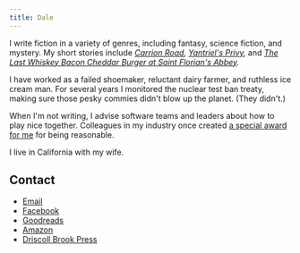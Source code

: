 ```yaml
---
title: Dale
---
```


I write fiction in a variety of genres,
including fantasy, science fiction, and mystery.
My short stories include
*[Carrion Road](http://driscollbrookpress.com/title/carrion-road/),*
*[Yantriel's Privy](http://driscollbrookpress.com/title/yantriels-privy/),*
and
*[The Last Whiskey Bacon Cheddar Burger at Saint Florian's Abbey](http://driscollbrookpress.com/title/saint-florians-abbey/).*

I have worked as a failed shoemaker,
reluctant dairy farmer,
and ruthless ice cream man.
For several years I monitored the nuclear test ban treaty,
making sure those pesky commies didn't blow up the planet.
(They didn't.)

When I'm not writing,
I advise software teams and leaders
about how to play nice together.
Colleagues in my industry
once created
[a special award for me](http://www.agilealliance.org/programs/gordon-pask-award/)
for being reasonable.

I live in California with my wife.

## Contact

- [Email](mailto:dale@dalehartleyemery.com)
- [Facebook](http://facebook.com/dalehartleyemery/)
- [Goodreads](https://www.goodreads.com/dalehartleyemery)
- [Amazon](https://amazon.com/author/dalehartleyemery)
- [Driscoll Brook Press](http://DriscollBrookPress.com)  
